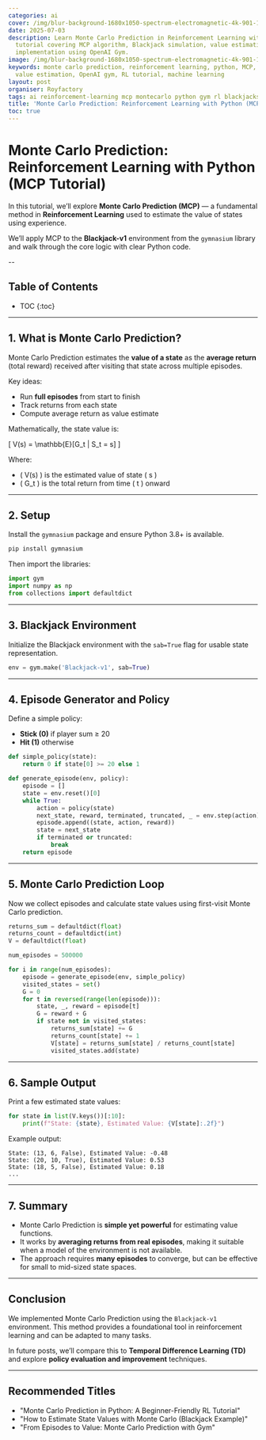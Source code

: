 ```yaml
---
categories: ai
cover: /img/blur-background-1680x1050-spectrum-electromagnetic-4k-901-1.jpg
date: 2025-07-03
description: Learn Monte Carlo Prediction in Reinforcement Learning with Python. Complete
  tutorial covering MCP algorithm, Blackjack simulation, value estimation, and practical
  implementation using OpenAI Gym.
image: /img/blur-background-1680x1050-spectrum-electromagnetic-4k-901-1.jpg
keywords: monte carlo prediction, reinforcement learning, python, MCP, blackjack simulation,
  value estimation, OpenAI gym, RL tutorial, machine learning
layout: post
organiser: Royfactory
tags: ai reinforcement-learning mcp montecarlo python gym rl blackjacksimulation value-estimation
title: 'Monte Carlo Prediction: Reinforcement Learning with Python (MCP Tutorial)'
toc: true
---
```


# Monte Carlo Prediction: Reinforcement Learning with Python (MCP Tutorial)

In this tutorial, we’ll explore **Monte Carlo Prediction (MCP)** — a fundamental method in **Reinforcement Learning** used to estimate the value of states using experience.

We’ll apply MCP to the **Blackjack-v1** environment from the `gymnasium` library and walk through the core logic with clear Python code.

--
## Table of Contents

* TOC
{:toc}

---


## 1. What is Monte Carlo Prediction?

Monte Carlo Prediction estimates the **value of a state** as the **average return** (total reward) received after visiting that state across multiple episodes.

Key ideas:
- Run **full episodes** from start to finish
- Track returns from each state
- Compute average return as value estimate

Mathematically, the state value is:

\[
V(s) = \mathbb{E}[G_t | S_t = s]
\]

Where:
- \( V(s) \) is the estimated value of state \( s \)
- \( G_t \) is the total return from time \( t \) onward

---

## 2. Setup

Install the `gymnasium` package and ensure Python 3.8+ is available.

```bash
pip install gymnasium
````

Then import the libraries:

```python
import gym
import numpy as np
from collections import defaultdict
```

---

## 3. Blackjack Environment

Initialize the Blackjack environment with the `sab=True` flag for usable state representation.

```python
env = gym.make('Blackjack-v1', sab=True)
```

---

## 4. Episode Generator and Policy

Define a simple policy:

* **Stick (0)** if player sum ≥ 20
* **Hit (1)** otherwise

```python
def simple_policy(state):
    return 0 if state[0] >= 20 else 1

def generate_episode(env, policy):
    episode = []
    state = env.reset()[0]
    while True:
        action = policy(state)
        next_state, reward, terminated, truncated, _ = env.step(action)
        episode.append((state, action, reward))
        state = next_state
        if terminated or truncated:
            break
    return episode
```

---

## 5. Monte Carlo Prediction Loop

Now we collect episodes and calculate state values using first-visit Monte Carlo prediction.

```python
returns_sum = defaultdict(float)
returns_count = defaultdict(int)
V = defaultdict(float)

num_episodes = 500000

for i in range(num_episodes):
    episode = generate_episode(env, simple_policy)
    visited_states = set()
    G = 0
    for t in reversed(range(len(episode))):
        state, _, reward = episode[t]
        G = reward + G
        if state not in visited_states:
            returns_sum[state] += G
            returns_count[state] += 1
            V[state] = returns_sum[state] / returns_count[state]
            visited_states.add(state)
```

---

## 6. Sample Output

Print a few estimated state values:

```python
for state in list(V.keys())[:10]:
    print(f"State: {state}, Estimated Value: {V[state]:.2f}")
```

Example output:

```
State: (13, 6, False), Estimated Value: -0.48
State: (20, 10, True), Estimated Value: 0.53
State: (18, 5, False), Estimated Value: 0.18
...
```

---

## 7. Summary

* Monte Carlo Prediction is **simple yet powerful** for estimating value functions.
* It works by **averaging returns from real episodes**, making it suitable when a model of the environment is not available.
* The approach requires **many episodes** to converge, but can be effective for small to mid-sized state spaces.

---

## Conclusion

We implemented Monte Carlo Prediction using the `Blackjack-v1` environment. This method provides a foundational tool in reinforcement learning and can be adapted to many tasks.

In future posts, we’ll compare this to **Temporal Difference Learning (TD)** and explore **policy evaluation and improvement** techniques.

---

## Recommended Titles

* "Monte Carlo Prediction in Python: A Beginner-Friendly RL Tutorial"
* "How to Estimate State Values with Monte Carlo (Blackjack Example)"
* "From Episodes to Value: Monte Carlo Prediction with Gym"